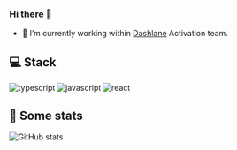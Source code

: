 ### Hi there 👋

- 🔭 I’m currently working within [Dashlane](https://dashlane.com) Activation team.

## 💻 Stack
<img align="left" alt="typescript" src="https://img.shields.io/badge/typescript-09363F?style=for-the-badge&logo=typescript&logoColor=ffffff&labelColor=7d7d7d128" />
<img align="left" alt="javascript" src="https://img.shields.io/badge/javascript-09363F?style=for-the-badge&logo=javascript&logoColor=ffffff&labelColor=7d7d7d128" />
<img align="left" alt="react" src="https://img.shields.io/badge/react-09363F?style=for-the-badge&logo=react&logoColor=ffffff&labelColor=7d7d7d128" />

<br>

## 👀 Some stats

![GitHub stats](https://github-readme-stats.vercel.app/api?username=louisgrasset&title_color=034854&text_color=034854&icon_color=6EA2AD&hide_border=true&bg_color=D9E6E9&show_icons=true)

